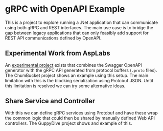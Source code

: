 # gRPC with OpenAPI Example

This is a project to explore running a .Net application
that can communicate using both gRPC and REST interfaces.
The main use case is to bridge the gap between legacy
applications that can only feasibly add support for REST API
communications defined by OpenAPI.

## Experimental Work from AspLabs

An [experimental project](jhttps://github.com/aspnet/AspLabs/tree/master/src/GrpcHttpApi/sample)
exists that combines the Swagger OpenAPI generator with
the gRPC API generated from protocol buffers (`.proto` files).
The ChumBucket project shows an example using this setup.
The main limitation with this is the blocking serialization
using Protobuf JSON. Until this limitation is resolved we
can try some alternative ideas.

## Share Service and Controller

With this we can define gRPC services using Protobuf and
have these wrap the common logic that could then be shared
by manually defined Web API controllers. The GuppyDive
project shows and example of this.
